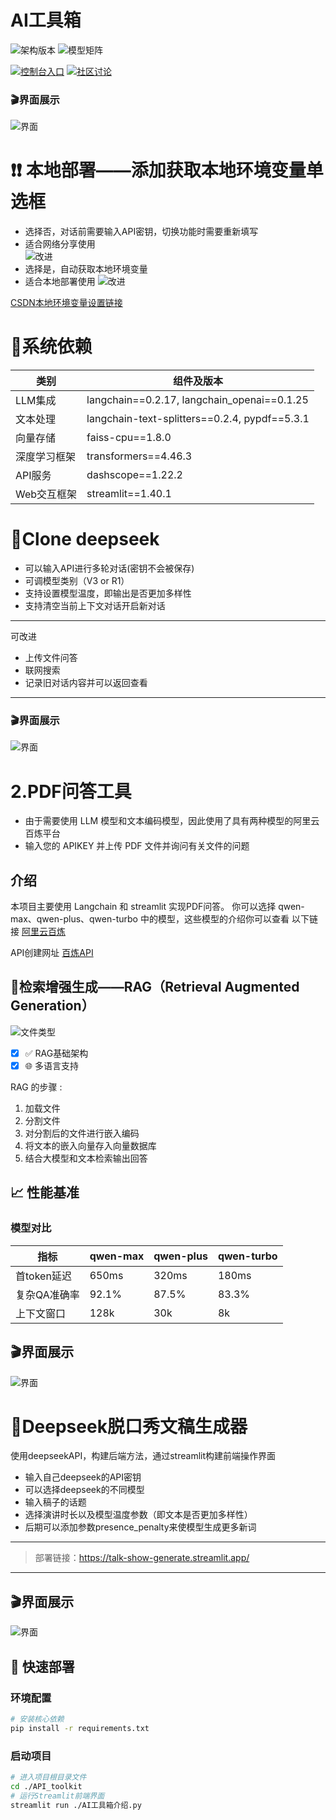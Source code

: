 # AI工具箱
<img src="https://img.shields.io/badge/🚀-RAG_1.0_Architecture-blueviolet" alt="架构版本">  
<img src="https://img.shields.io/badge/⚡-Qwen_Series-ff69b4" alt="模型矩阵">   
  
[![控制台入口](https://img.shields.io/badge/☁️-百炼控制台-blue?logo=alibabacloud)](https://bailian.console.aliyun.com/)
[![社区讨论](https://img.shields.io/badge/💬-开发者主页-green)](https://github.com/Largzx/AI_ToolsKit)

### 🎬界面展示

![界面](./assets/img1.png)

# ❗❗ 本地部署——添加获取本地环境变量单选框
- 选择否，对话前需要输入API密钥，切换功能时需要重新填写
- 适合网络分享使用  
![改进](./assets/img5.png)  
- 选择是，自动获取本地环境变量  
- 适合本地部署使用
![改进](./assets/img6.png) 

[CSDN本地环境变量设置链接](https://blog.csdn.net/m0_63488477/article/details/147274640?spm=1001.2014.3001.5501)  


# 📃系统依赖
| 类别                | 组件及版本                |
|---------------------|-------------------------|
| LLM集成            | langchain==0.2.17, langchain_openai==0.1.25 |
| 文本处理           | langchain-text-splitters==0.2.4, pypdf==5.3.1 |
| 向量存储           | faiss-cpu==1.8.0        |
| 深度学习框架       | transformers==4.46.3    |
| API服务            | dashscope==1.22.2       |
| Web交互框架        | streamlit==1.40.1       |



# 💭Clone deepseek
- 可以输入API进行多轮对话(密钥不会被保存)
- 可调模型类别（V3 or R1）
- 支持设置模型温度，即输出是否更加多样性
- 支持清空当前上下文对话开启新对话
---
可改进
- 上传文件问答
- 联网搜索
- 记录旧对话内容并可以返回查看
---

### 🎬界面展示

![界面](./assets/img2.png)


# 2.PDF问答工具
- 由于需要使用 LLM 模型和文本编码模型，因此使用了具有两种模型的阿里云百炼平台  
- 输入您的 APIKEY 并上传 PDF 文件并询问有关文件的问题

## 介绍

本项目主要使用 Langchain 和 streamlit 实现PDF问答。
你可以选择 qwen-max、qwen-plus、qwen-turbo 中的模型，这些模型的介绍你可以查看
以下链接  [阿里云百炼](https://help.aliyun.com/zh/model-studio/user-guide/text-generation/?spm=a2c4g.2712809.0.0.72731507x6iuVp)    
  
API创建网址 [百炼API](https://bailian.console.aliyun.com/?apiKey=1#/api-keyw)  


## 📑检索增强生成——RAG（Retrieval Augmented Generation）

![文件类型](https://img.shields.io/badge/PDF-≤10MB-blue) 
- [x] ✅ RAG基础架构
- [X] 🌐 多语言支持

RAG 的步骤 :
1. 加载文件
2. 分割文件
3. 对分割后的文件进行嵌入编码
4. 将文本的嵌入向量存入向量数据库
5. 结合大模型和文本检索输出回答

## 📈 性能基准
### 模型对比
| 指标            | qwen-max | qwen-plus | qwen-turbo |
|-----------------|----------|-----------|------------|
| 首token延迟     | 650ms    | 320ms     | 180ms      |
| 复杂QA准确率    | 92.1%    | 87.5%     | 83.3%      |
| 上下文窗口      | 128k     | 30k       | 8k         |



## 🎬界面展示

![界面](./assets/img3.png)

# 🎤Deepseek脱口秀文稿生成器

使用deepseekAPI，构建后端方法，通过streamlit构建前端操作界面

- 输入自己deepseek的API密钥
- 可以选择deepseek的不同模型
- 输入稿子的话题
- 选择演讲时长以及模型温度参数（即文本是否更加多样性）
- 后期可以添加参数presence_penalty来使模型生成更多新词
---
>部署链接：https://talk-show-generate.streamlit.app/
---


## 🎬界面展示

![界面](./assets/img4.png)


## 🚀 快速部署
### 环境配置
```bash
# 安装核心依赖
pip install -r requirements.txt 
```

### 启动项目
```bash
# 进入项目根目录文件
cd ./API_toolkit
# 运行Streamlit前端界面
streamlit run ./AI工具箱介绍.py
```








